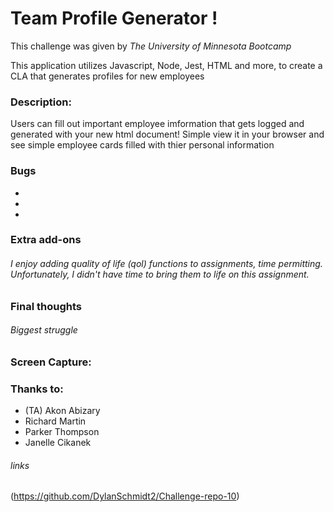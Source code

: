 # Team Profile Generator !

This challenge was given by _The University of Minnesota Bootcamp_ 

This application utilizes Javascript, Node, Jest, HTML and more, to create a CLA that generates profiles for new employees

### Description: 
Users can fill out important employee imformation that gets logged and generated with your new html document! Simple view it in your browser and see simple employee cards filled with thier personal information
    
### Bugs

* 
* 
* 

### Extra add-ons

###### I enjoy adding quality of life (qol) functions to assignments, time permitting. Unfortunately, I didn't have time to bring them to life on this assignment.

### Final thoughts


###### Biggest struggle



### Screen Capture:


### Thanks to:
* (TA) Akon Abizary
* Richard Martin
* Parker Thompson
* Janelle Cikanek

###### links
(https://github.com/DylanSchmidt2/Challenge-repo-10)
